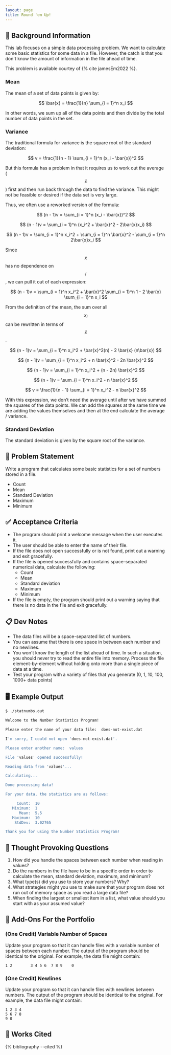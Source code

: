 ```yaml
---
layout: page
title: Round 'em Up!
---
```


## 🔖 Background Information

This lab focuses on a simple data processing problem. We want to calculate some basic statistics for some data in a file. However, the catch is that you don't know the amount of information in the file ahead of time.

This problem is available courtey of {% cite jamesEm2022 %}.

### Mean

The mean of a set of data points is given by:

$$
\bar{x} = \frac{1}{n} \sum_{i = 1}^n x_i
$$

In other words, we sum up all of the data points and then divide by the total number of data points in the set.

### Variance

The traditional formula for variance is the square root of the standard deviation:

$$
v = \frac{1}{n - 1} \sum_{i = 1}^n (x_i - \bar{x})^2
$$

But this formula has a problem in that it requires us to work out the average ($$\bar{x}$$) first and then run back through the data to find the variance. This might not be feasible or desired if the data set is very large.

Thus, we often use a reworked version of the formula:

$$
(n - 1)v = \sum_{i = 1}^n (x_i - \bar{x})^2
$$

$$
(n - 1)v = \sum_{i = 1}^n (x_i^2 + \bar{x}^2 - 2\bar{x}x_i)
$$

$$
(n - 1)v = \sum_{i = 1}^n x_i^2 + \sum_{i = 1}^n \bar{x}^2 - \sum_{i = 1}^n 2\bar{x}x_i
$$

Since $$\bar{x}$$ has no dependence on $$i$$, we can pull it out of each expression:

$$
(n - 1)v = \sum_{i = 1}^n x_i^2 + \bar{x}^2 \sum_{i = 1}^n 1 - 2 \bar{x} \sum_{i = 1}^n x_i
$$

From the definition of the mean, the sum over all $$x_i$$ can be rewritten in terms of $$\bar{x}$$.

$$
(n - 1)v = \sum_{i = 1}^n x_i^2 + \bar{x}^2(n) - 2 \bar{x} (n\bar{x})
$$

$$
(n - 1)v = \sum_{i = 1}^n x_i^2 + n \bar{x}^2 - 2n \bar{x}^2
$$

$$
(n - 1)v = \sum_{i = 1}^n x_i^2 + (n - 2n) \bar{x}^2
$$

$$
(n - 1)v = \sum_{i = 1}^n x_i^2 - n \bar{x}^2
$$

$$
v = \frac{1}{n - 1} \sum_{i = 1}^n x_i^2 - n \bar{x}^2
$$

With this expression, we don’t need the average until after we have summed the squares of the data points. We can add the squares at the same time we are adding the values themselves and then at the end calculate the average / variance.

### Standard Deviation

The standard deviation is given by the square root of the variance.

## 🎯 Problem Statement

Write a program that calculates some basic statistics for a set of numbers stored in a file.

* Count
* Mean
* Standard Deviation
* Maximum
* Minimum

## ✅ Acceptance Criteria

* The program should print a welcome message when the user executes it.
* The user should be able to enter the name of their file.
* If the file does not open successfully or is not found, print out a warning and exit gracefully.
* If the file is opened successfully and contains space-separated numerical data, calculate the following:
  * Count
  * Mean
  * Standard deviation
  * Maximum
  * Minimum
* If the file is empty, the program should print out a warning saying that there is no data in the file and exit gracefully.

## 📋 Dev Notes

* The data files will be a space-separated list of numbers.
* You can assume that there is one space in between each number and no newlines.
* You won't know the length of the list ahead of time. In such a situation, you should never try to read the entire file into memory. Process the file element-by-element without holding onto more than a single piece of data at a time.
* Test your program with a variety of files that you generate (0, 1, 10, 100, 1000+ data points)

## 🖥️ Example Output

```bash
$ ./statnumbs.out

Welcome to the Number Statistics Program!

Please enter the name of your data file:  does-not-exist.dat

I'm sorry, I could not open 'does-not-exist.dat'.

Please enter another name:  values

File 'values' opened successfully!

Reading data from 'values'...

Calculating...

Done processing data!

For your data, the statistics are as follows:

     Count:  10
   Minimum:  1
      Mean:  5.5
   Maximum:  10
    StdDev:  3.02765

Thank you for using the Number Statistics Program!
```

## 📝 Thought Provoking Questions

1. How did you handle the spaces between each number when reading in values?
2. Do the numbers in the file have to be in a specific order in order to calculate the mean, standard deviation, maximum, and minimum?
3. What type(s) did you use to store your numbers? Why?
4. What strategies might you use to make sure that your program does not run out of memory space as you read a large data file?
5. When finding the largest or smallest item in a list, what value should you start with as your assumed value?

## 💼 Add-Ons For the Portfolio

### (One Credit) Variable Number of Spaces

Update your program so that it can handle files with a variable number of spaces between each number. The output of the program should be identical to the original. For example, the data file might contain:

```text
1 2        3 4 5 6  7 8 9    0
```

### (One Credit) Newlines

Update your program so that it can handle files with newlines between numbers. The output of the program should be identical to the original. For example, the data file might contain:

```text
1 2 3 4
5 6 7 8
9 0
```

## 📘 Works Cited

{% bibliography --cited %}
